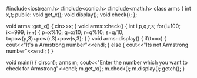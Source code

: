
#include<iostream.h>
#include<conio.h>
#include<math.h>
class arms
{
 int x,t;
 public:
 void get_x();
 void display();
 void check();
};

 void arms::get_x()
 {
  cin>>x;
 }
 void arms::check()
 {
 int i,p,q,r,s;
  for(i=100; i<=999; i++)
  {
   p=x%10;
   q=x/10;
   r=q%10;
   s=q/10;
   t=pow(p,3)+pow(r,3)+pow(s,3);
  }
 }
 void arms::display()
 {
  if(t==x)
  {
   cout<<"It's a Armstrong number"<<endl;
  }
  else
  {
   cout<<"Its not Armstrong number"<<endl;
  }
 }

 void main()
 {
  clrscr();
  arms m;
  cout<<"Enter the number which you want to check for Armstrong"<<endl;
  m.get_x();
  m.check();
  m.display();
  getch();
 }
